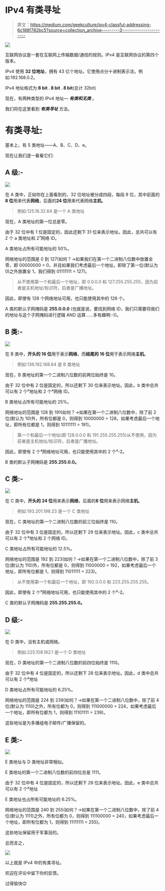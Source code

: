 # IPv4 有类寻址

> 原文：<https://medium.com/geekculture/ipv4-classful-addressing-6c188f782bc5?source=collection_archive---------3----------------------->

![](img/5afc72adeb43d3fca9b1d601fbb04c6d.png)

互联网协议是一套在互联网上传输数据/通信的规则。IPv4 是互联网协议的第四个版本。

IPv4 使用 **32 位地址**，拥有 43 亿个地址。它使用点分十进制表示法，例如:192.168.0.2。

IPv4 地址格式为:**8 bit . 8 bit . 8 bit**(总计 32bit)

现在，有两种类型的 IPv4 地址— ***有类和无类*** 。

我们将在这里看到 ***有类寻址*** 方法。

# 有类寻址:

基本上，有 5 类地址——A、B、C、D、e。

现在让我们逐一看看它们:

## A 级:-

![](img/bed899b71e50a3c442110864f0c809c2.png)

在 A 类中，正如你在上面看到的，32 位地址被分成四段，每段 8 位，其中前面的**8 位**用来代表**网络**，后面的**24 位**用来代表网络**主机**。

> 例如:125.16.32.64 是一个 A 类地址

现在，A 类地址的第一位总是零。

由于 32 位中有 1 位是固定的，因此还剩下 31 位来表示地址。因此，总共可以有 2 个 a 类地址和 2⁷网络 ID。

A 类地址占所有可能地址的 50%。

网络地址的范围是 0 到 127(如何？→如果我们在第一个二进制八位数中放置全零，即 00000000 = 0，并且如果我们考虑最后一个地址，即除了第一位(默认为 0)之外放置全 1，我们得到 01111111 = 127)。

> 从不使用第一个和最后一个地址，即 0.0.0.0 和 127.255.255.255，因为前者是主机地址/标识符，后者是广播地址。

因此，即使有 128 个网络地址可用，也只能使用其中的 126 个。

A 类的默认子网掩码是 **255.0.0.0** (也就是说，要找到网络 ID，我们只需要将我们的地址与这个子网掩码进行逻辑 AND 运算……多有趣啊:-))。

## B 类:-

![](img/e31b8f43a872d40b7b85e75bbe5e5be9.png)

在 B 类中，**开头的 16 位**用于表示**网络**，而**结尾的 16 位**用于表示网络**主机**。

> 例如:136.192.168.64 是 B 类地址

现在，B 类地址的第一个二进制八位数的前两位始终是 10。

由于 32 位中有 2 位是固定的，所以还剩下 30 位来表示地址。因此，b 类中总共可以有 2 个⁰地址和 2 个⁴网络 ID。

B 类地址占所有可能地址的 25%。

网络地址的范围是 128 到 191(如何？→如果在第一个二进制八位数中，除了前 2 位(默认为 10)外，所有位都是 0，则得到 10000000 = 128，如果考虑最后一个地址，即所有位都是 1，则得到 10111111 = 191)。

> 第一个和最后一个地址(即 128.0.0.0 和 191.255.255.255)从不使用，因为前者是主机地址/标识符，后者是广播地址。

因此，即使有 2 个⁴网络地址可用，也只能使用其中的 2 个⁴-2。

B 类的默认子网掩码是 **255.255.0.0。**

## C 类:-

![](img/922d414f7726c33914fddc04fc180213.png)

在 C 类中，**开头的 24 位**用来表示**网络**，后面的**8 位**用来表示网络**主机**。

> 例如:193.201.198.23 是一个 C 类地址

现在，C 类地址的第一个二进制八位数的前三位始终是 110。

由于 32 位中有 3 位是固定的，所以还剩下 29 位来表示地址。因此，c 类中总共可以有 2 个⁹地址和 2 个网络 ID。

C 类地址占所有可能地址的 12.5%。

网络地址的范围是 192 到 223(如何？→如果在第一个二进制八位数中，除了前 3 位(默认为 110)外，所有位都是 0，则得到 11000000 = 192，如果考虑最后一个地址，即所有位都是 1，则得到 11011111 = 223)。

> 从不使用第一个和最后一个地址，即 192.0.0.0 和 223.255.255.255。

因此，即使有 2 个⁹网络地址可用，也只能使用其中的 2 个⁹-2。

C 类的默认子网掩码是 **255.255.255.0。**

## D 级:-

![](img/480306ebb2ac004e0044c3df03d8e787.png)

在 D 类中，没有主机或网络。

> 例如:225.108.162.1 是一个 D 类地址

现在，D 类地址的第一个二进制八位数的前四位始终是 1110。

由于 32 位中有 4 位是固定的，所以还剩下 28 位来表示地址。因此，d 类中总共可以有 2 个⁸地址

D 类地址占所有可能地址的 6.25%。

网络地址的范围是 224 到 239(如何？→如果在第一个二进制八位数中，除了前 4 位(默认为 1110)之外，所有位都为 0，则得到 111000000 = 224，如果考虑最后一个地址，即所有位都为 1，则得到 11101111 = 239)。

这些地址是为多播组电子邮件/广播保留的。

## E 类:-

![](img/480306ebb2ac004e0044c3df03d8e787.png)

E 类地址与 D 类地址非常相似。

E 类地址的第一个二进制八位数的前四位总是 1111。

由于 32 位中有 4 位是固定的，所以还剩下 28 位来表示地址。因此，e 类中总共可以有 2 个⁸地址

E 类地址也占所有可能地址的 6.25%。

网络地址的范围是 240 到 255(如何？→如果在第一个二进制八位数中，除了前 4 位(默认为 1111)之外，所有位都为 0，则得到 111100000 = 240，如果考虑最后一个地址，即所有位都为 1，则得到 11111111 = 255)。

这些地址保留用于军事目的。

总而言之，

![](img/c2d0e0b86581c8abadf2bff52574efeb.png)

以上就是 IPv4 中的有类寻址。

欢迎在评论中留下你的反馈。

过得愉快😊